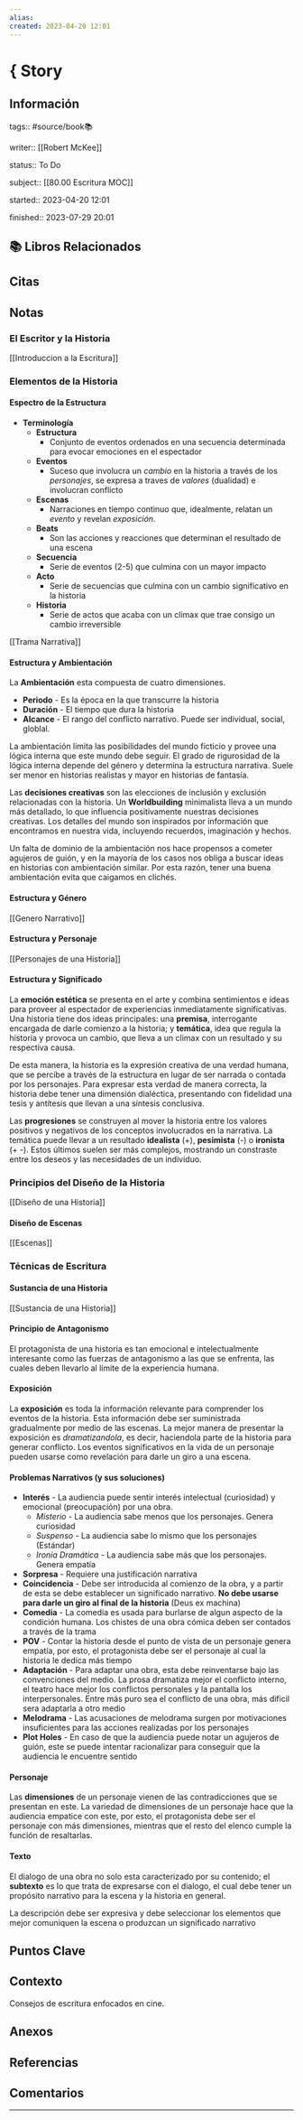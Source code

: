 ```yaml
---
alias: 
created: 2023-04-20 12:01
---
```

# { Story
## Información
tags:: #source/book📚 

writer:: [[Robert McKee]]

status:: To Do

subject:: [[80.00 Escritura MOC]]

started:: 2023-04-20 12:01

finished:: 2023-07-29 20:01

## 📚 Libros Relacionados

## Citas

## Notas
### El Escritor y la Historia
[[Introduccion a la Escritura]]

### Elementos de la Historia
#### Espectro de la Estructura
- **Terminología**
	- **Estructura**
		- Conjunto de eventos ordenados en una secuencia determinada para evocar emociones en el espectador
	- **Eventos**
		- Suceso que involucra un *cambio* en la historia a través de los *personajes*, se expresa a traves de *valores* (dualidad) e involucran conflicto
	- **Escenas**
		- Narraciones en tiempo continuo que, idealmente, relatan un *evento* y revelan *exposición*.
	- **Beats**
		- Son las acciones y reacciones que determinan el resultado de una escena
	- **Secuencia**
		- Serie de eventos (2-5) que culmina con un mayor impacto
	- **Acto**
		- Serie de secuencias que culmina con un cambio significativo en la historia
	- **Historia**
		- Serie de actos que acaba con un climax que trae consigo un cambio irreversible

[[Trama Narrativa]]

#### Estructura y Ambientación
La **Ambientación** esta compuesta de cuatro dimensiones.
- **Periodo** - Es la época en la que transcurre la historia
- **Duración** - El tiempo que dura la historia
- **Alcance** - El rango del conflicto narrativo. Puede ser individual, social, globlal.

La ambientación limita las posibilidades del mundo ficticio y provee una lógica interna que este mundo debe seguir. El grado de rigurosidad de la lógica interna depende del género y determina la estructura narrativa. Suele ser menor en historias realistas y mayor en historias de fantasía.

Las **decisiones creativas** son las elecciones de inclusión y exclusión relacionadas con la historia. Un **Worldbuilding** minimalista lleva a un mundo más detallado, lo que influencia positivamente nuestras decisiones creativas. Los detalles del mundo son inspirados por información que encontramos en nuestra vida, incluyendo recuerdos, imaginación y hechos.

Un falta de dominio de la ambientación nos hace propensos a cometer agujeros de guión, y en la mayoría de los casos nos obliga a buscar ideas en historias con ambientación similar. Por esta razón, tener una buena ambientación evita que caigamos en clichés.

#### Estructura y Género
[[Genero Narrativo]]

#### Estructura y Personaje
[[Personajes de una Historia]]

#### Estructura y Significado
La **emoción estética** se presenta en el arte y combina sentimientos e ideas para proveer al espectador de experiencias inmediatamente significativas. Una historia tiene dos ideas principales: una **premisa**, interrogante encargada de darle comienzo a la historia; y **temática**, idea que regula la historia y provoca un cambio, que lleva a un climax con un resultado y su respectiva causa.

De esta manera, la historia es la expresión creativa de una verdad humana, que se percibe a través de la estructura en lugar de ser narrada o contada por los personajes. Para expresar esta verdad de manera correcta, la historia debe tener una dimensión dialéctica, presentando con fidelidad una tesis y antítesis que llevan a una síntesis conclusiva.

Las **progresiones** se construyen al mover la historia entre los valores positivos y negativos de los conceptos involucrados en la narrativa. La temática puede llevar a un resultado **idealista** (+), **pesimista** (-) o **ironista** (+ -). Estos últimos suelen ser más complejos, mostrando un constraste entre los deseos y las necesidades de un individuo.


### Principios del Diseño de la Historia
[[Diseño de una Historia]]
#### Diseño de Escenas
[[Escenas]]

### Técnicas de Escritura
#### Sustancia de una Historia
[[Sustancia de una Historia]]
#### Principio de Antagonismo
El protagonista de una historia es tan emocional e intelectualmente interesante como las fuerzas de antagonismo a las que se enfrenta, las cuales deben llevarlo al límite de la experiencia humana. 

#### Exposición
La **exposición** es toda la información relevante para comprender los eventos de la historia. Esta información debe ser suministrada gradualmente por medio de las escenas. La mejor manera de presentar la exposición es *dramatizandola*, es decir, haciendola parte de la historia para generar conflicto. Los eventos significativos en la vida de un personaje pueden usarse como revelación para darle un giro a una escena.

#### Problemas Narrativos (y sus soluciones)
- **Interés** - La audiencia puede sentir interés intelectual (curiosidad) y emocional (preocupación) por una obra.
	- *Misterio* - La audiencia sabe menos que los personajes. Genera curiosidad
	- *Suspenso* - La audiencia sabe lo mismo que los personajes (Estándar)
	- *Ironía Dramática* - La audiencia sabe más que los personajes. Genera empatía
- **Sorpresa** - Requiere una justificación narrativa
- **Coincidencia** - Debe ser introducida al comienzo de la obra, y a partir de esta se debe establecer un significado narrativo. **No debe usarse para darle un giro al final de la historia** (Deus ex machina)
- **Comedia** - La comedia es usada para burlarse de algun aspecto de la condición humana. Los chistes de una obra cómica deben ser contados a través de la trama
- **POV** - Contar la historia desde el punto de vista de un personaje genera empatía, por esto, el protagonista debe ser el personaje al cual la historia le dedica más tiempo
- **Adaptación** - Para adaptar una obra, esta debe reinventarse bajo las convenciones del medio. La prosa dramatiza mejor el conflicto interno, el teatro hace mejor los conflictos personales y la pantalla los interpersonales. Entre más puro sea el conflicto de una obra, más dificil sera adaptarla a otro medio
- **Melodrama** - Las acusaciones de melodrama surgen por motivaciones insuficientes para las acciones realizadas por los personajes
- **Plot Holes** - En caso de que la audiencia puede notar un agujeros de guión, este se puede intentar racionalizar para conseguir que la audiencia le encuentre sentido

#### Personaje
Las **dimensiones** de un personaje vienen de las contradicciones que se presentan en este. La variedad de dimensiones de un personaje hace que la audiencia empatice con este, por esto, el protagonista debe ser el personaje con más dimensiones, mientras que el resto del elenco cumple la función de resaltarlas.

#### Texto
El dialogo de una obra no solo esta caracterizado por su contenido; el **subtexto** es lo que trata de expresarse con el dialogo, el cual debe tener un propósito narrativo para la escena y la historia en general.

La descripción debe ser expresiva y debe seleccionar los elementos que mejor comuniquen la escena o produzcan un significado narrativo

## Puntos Clave

## Contexto
Consejos de escritura enfocados en cine.

## Anexos

## Referencias

## Comentarios
___

